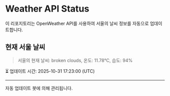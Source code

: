 
# Weather API Status

이 리포지토리는 OpenWeather API를 사용하여 서울의 날씨 정보를 자동으로 업데이트합니다.

## 현재 서울 날씨
> 서울의 현재 날씨: broken clouds, 온도: 11.78°C, 습도: 94%

⏳ 업데이트 시간: 2025-10-31 17:23:00 (UTC)

---
자동 업데이트 봇에 의해 관리됩니다.
